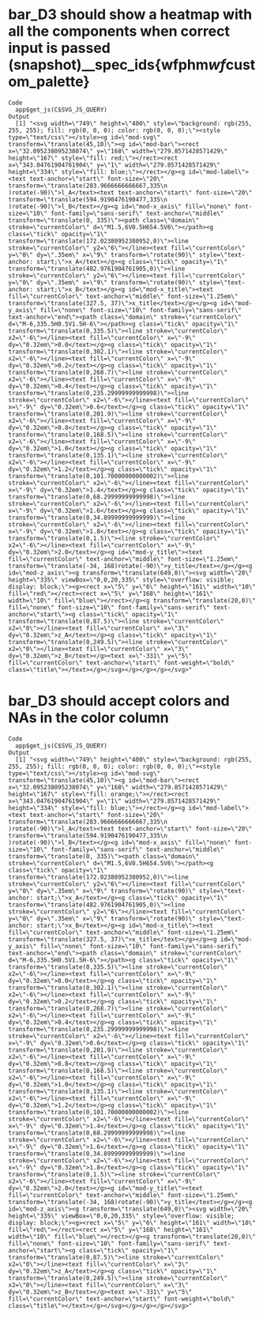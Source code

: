# bar_D3 should show a heatmap with all the components when correct input is passed (snapshot)__spec_ids{wfphm$wf$custom_palette}

    Code
      app$get_js(C$SVG_JS_QUERY)
    Output
      [1] "<svg width=\"749\" height=\"400\" style=\"background: rgb(255, 255, 255); fill: rgb(0, 0, 0); color: rgb(0, 0, 0);\"><style type=\"text/css\"></style><g id=\"mod-svg\" transform=\"translate(45,10)\"><g id=\"mod-bar\"><rect x=\"32.095238095238074\" y=\"168\" width=\"279.8571428571429\" height=\"167\" style=\"fill: red;\"></rect><rect x=\"343.04761904761904\" y=\"1\" width=\"279.8571428571429\" height=\"334\" style=\"fill: blue;\"></rect></g><g id=\"mod-label\"><text text-anchor=\"start\" font-size=\"20\" transform=\"translate(283.9666666666667,335\n        )rotate(-90)\">l_A</text><text text-anchor=\"start\" font-size=\"20\" transform=\"translate(594.9190476190477,335\n        )rotate(-90)\">l_B</text></g><g id=\"mod-x_axis\" fill=\"none\" font-size=\"10\" font-family=\"sans-serif\" text-anchor=\"middle\" transform=\"translate(0, 335)\"><path class=\"domain\" stroke=\"currentColor\" d=\"M1.5,6V0.5H654.5V6\"></path><g class=\"tick\" opacity=\"1\" transform=\"translate(172.02380952380952,0)\"><line stroke=\"currentColor\" y2=\"6\"></line><text fill=\"currentColor\" y=\"0\" dy=\".35em\" x=\"9\" transform=\"rotate(90)\" style=\"text-anchor: start;\">x_A</text></g><g class=\"tick\" opacity=\"1\" transform=\"translate(482.9761904761905,0)\"><line stroke=\"currentColor\" y2=\"6\"></line><text fill=\"currentColor\" y=\"0\" dy=\".35em\" x=\"9\" transform=\"rotate(90)\" style=\"text-anchor: start;\">x_B</text></g><g id=\"mod-x_title\"><text fill=\"currentColor\" text-anchor=\"middle\" font-size=\"1.25em\" transform=\"translate(327.5, 37)\">x_title</text></g></g><g id=\"mod-y_axis\" fill=\"none\" font-size=\"10\" font-family=\"sans-serif\" text-anchor=\"end\"><path class=\"domain\" stroke=\"currentColor\" d=\"M-6,335.5H0.5V1.5H-6\"></path><g class=\"tick\" opacity=\"1\" transform=\"translate(0,335.5)\"><line stroke=\"currentColor\" x2=\"-6\"></line><text fill=\"currentColor\" x=\"-9\" dy=\"0.32em\">0.0</text></g><g class=\"tick\" opacity=\"1\" transform=\"translate(0,302.1)\"><line stroke=\"currentColor\" x2=\"-6\"></line><text fill=\"currentColor\" x=\"-9\" dy=\"0.32em\">0.2</text></g><g class=\"tick\" opacity=\"1\" transform=\"translate(0,268.7)\"><line stroke=\"currentColor\" x2=\"-6\"></line><text fill=\"currentColor\" x=\"-9\" dy=\"0.32em\">0.4</text></g><g class=\"tick\" opacity=\"1\" transform=\"translate(0,235.29999999999998)\"><line stroke=\"currentColor\" x2=\"-6\"></line><text fill=\"currentColor\" x=\"-9\" dy=\"0.32em\">0.6</text></g><g class=\"tick\" opacity=\"1\" transform=\"translate(0,201.9)\"><line stroke=\"currentColor\" x2=\"-6\"></line><text fill=\"currentColor\" x=\"-9\" dy=\"0.32em\">0.8</text></g><g class=\"tick\" opacity=\"1\" transform=\"translate(0,168.5)\"><line stroke=\"currentColor\" x2=\"-6\"></line><text fill=\"currentColor\" x=\"-9\" dy=\"0.32em\">1.0</text></g><g class=\"tick\" opacity=\"1\" transform=\"translate(0,135.1)\"><line stroke=\"currentColor\" x2=\"-6\"></line><text fill=\"currentColor\" x=\"-9\" dy=\"0.32em\">1.2</text></g><g class=\"tick\" opacity=\"1\" transform=\"translate(0,101.70000000000002)\"><line stroke=\"currentColor\" x2=\"-6\"></line><text fill=\"currentColor\" x=\"-9\" dy=\"0.32em\">1.4</text></g><g class=\"tick\" opacity=\"1\" transform=\"translate(0,68.29999999999998)\"><line stroke=\"currentColor\" x2=\"-6\"></line><text fill=\"currentColor\" x=\"-9\" dy=\"0.32em\">1.6</text></g><g class=\"tick\" opacity=\"1\" transform=\"translate(0,34.89999999999999)\"><line stroke=\"currentColor\" x2=\"-6\"></line><text fill=\"currentColor\" x=\"-9\" dy=\"0.32em\">1.8</text></g><g class=\"tick\" opacity=\"1\" transform=\"translate(0,1.5)\"><line stroke=\"currentColor\" x2=\"-6\"></line><text fill=\"currentColor\" x=\"-9\" dy=\"0.32em\">2.0</text></g><g id=\"mod-y_title\"><text fill=\"currentColor\" text-anchor=\"middle\" font-size=\"1.25em\" transform=\"translate(-34, 168)rotate(-90)\">y_title</text></g></g><g id=\"mod-z_axis\"><g transform=\"translate(649,0)\"><svg width=\"20\" height=\"335\" viewBox=\"0,0,20,335\" style=\"overflow: visible; display: block;\"><g><rect x=\"5\" y=\"6\" height=\"161\" width=\"10\" fill=\"red\"></rect><rect x=\"5\" y=\"168\" height=\"161\" width=\"10\" fill=\"blue\"></rect></g><g transform=\"translate(20,0)\" fill=\"none\" font-size=\"10\" font-family=\"sans-serif\" text-anchor=\"start\"><g class=\"tick\" opacity=\"1\" transform=\"translate(0,87.5)\"><line stroke=\"currentColor\" x2=\"0\"></line><text fill=\"currentColor\" x=\"3\" dy=\"0.32em\">z_A</text></g><g class=\"tick\" opacity=\"1\" transform=\"translate(0,249.5)\"><line stroke=\"currentColor\" x2=\"0\"></line><text fill=\"currentColor\" x=\"3\" dy=\"0.32em\">z_B</text></g><text x=\"-331\" y=\"5\" fill=\"currentColor\" text-anchor=\"start\" font-weight=\"bold\" class=\"title\"></text></g></svg></g></g></g></svg>"

# bar_D3 should accept colors and NAs in the color column

    Code
      app$get_js(C$SVG_JS_QUERY)
    Output
      [1] "<svg width=\"749\" height=\"400\" style=\"background: rgb(255, 255, 255); fill: rgb(0, 0, 0); color: rgb(0, 0, 0);\"><style type=\"text/css\"></style><g id=\"mod-svg\" transform=\"translate(45,10)\"><g id=\"mod-bar\"><rect x=\"32.095238095238074\" y=\"168\" width=\"279.8571428571429\" height=\"167\" style=\"fill: orange;\"></rect><rect x=\"343.04761904761904\" y=\"1\" width=\"279.8571428571429\" height=\"334\" style=\"fill: blue;\"></rect></g><g id=\"mod-label\"><text text-anchor=\"start\" font-size=\"20\" transform=\"translate(283.9666666666667,335\n        )rotate(-90)\">l_A</text><text text-anchor=\"start\" font-size=\"20\" transform=\"translate(594.9190476190477,335\n        )rotate(-90)\">l_B</text></g><g id=\"mod-x_axis\" fill=\"none\" font-size=\"10\" font-family=\"sans-serif\" text-anchor=\"middle\" transform=\"translate(0, 335)\"><path class=\"domain\" stroke=\"currentColor\" d=\"M1.5,6V0.5H654.5V6\"></path><g class=\"tick\" opacity=\"1\" transform=\"translate(172.02380952380952,0)\"><line stroke=\"currentColor\" y2=\"6\"></line><text fill=\"currentColor\" y=\"0\" dy=\".35em\" x=\"9\" transform=\"rotate(90)\" style=\"text-anchor: start;\">x_A</text></g><g class=\"tick\" opacity=\"1\" transform=\"translate(482.9761904761905,0)\"><line stroke=\"currentColor\" y2=\"6\"></line><text fill=\"currentColor\" y=\"0\" dy=\".35em\" x=\"9\" transform=\"rotate(90)\" style=\"text-anchor: start;\">x_B</text></g><g id=\"mod-x_title\"><text fill=\"currentColor\" text-anchor=\"middle\" font-size=\"1.25em\" transform=\"translate(327.5, 37)\">x_title</text></g></g><g id=\"mod-y_axis\" fill=\"none\" font-size=\"10\" font-family=\"sans-serif\" text-anchor=\"end\"><path class=\"domain\" stroke=\"currentColor\" d=\"M-6,335.5H0.5V1.5H-6\"></path><g class=\"tick\" opacity=\"1\" transform=\"translate(0,335.5)\"><line stroke=\"currentColor\" x2=\"-6\"></line><text fill=\"currentColor\" x=\"-9\" dy=\"0.32em\">0.0</text></g><g class=\"tick\" opacity=\"1\" transform=\"translate(0,302.1)\"><line stroke=\"currentColor\" x2=\"-6\"></line><text fill=\"currentColor\" x=\"-9\" dy=\"0.32em\">0.2</text></g><g class=\"tick\" opacity=\"1\" transform=\"translate(0,268.7)\"><line stroke=\"currentColor\" x2=\"-6\"></line><text fill=\"currentColor\" x=\"-9\" dy=\"0.32em\">0.4</text></g><g class=\"tick\" opacity=\"1\" transform=\"translate(0,235.29999999999998)\"><line stroke=\"currentColor\" x2=\"-6\"></line><text fill=\"currentColor\" x=\"-9\" dy=\"0.32em\">0.6</text></g><g class=\"tick\" opacity=\"1\" transform=\"translate(0,201.9)\"><line stroke=\"currentColor\" x2=\"-6\"></line><text fill=\"currentColor\" x=\"-9\" dy=\"0.32em\">0.8</text></g><g class=\"tick\" opacity=\"1\" transform=\"translate(0,168.5)\"><line stroke=\"currentColor\" x2=\"-6\"></line><text fill=\"currentColor\" x=\"-9\" dy=\"0.32em\">1.0</text></g><g class=\"tick\" opacity=\"1\" transform=\"translate(0,135.1)\"><line stroke=\"currentColor\" x2=\"-6\"></line><text fill=\"currentColor\" x=\"-9\" dy=\"0.32em\">1.2</text></g><g class=\"tick\" opacity=\"1\" transform=\"translate(0,101.70000000000002)\"><line stroke=\"currentColor\" x2=\"-6\"></line><text fill=\"currentColor\" x=\"-9\" dy=\"0.32em\">1.4</text></g><g class=\"tick\" opacity=\"1\" transform=\"translate(0,68.29999999999998)\"><line stroke=\"currentColor\" x2=\"-6\"></line><text fill=\"currentColor\" x=\"-9\" dy=\"0.32em\">1.6</text></g><g class=\"tick\" opacity=\"1\" transform=\"translate(0,34.89999999999999)\"><line stroke=\"currentColor\" x2=\"-6\"></line><text fill=\"currentColor\" x=\"-9\" dy=\"0.32em\">1.8</text></g><g class=\"tick\" opacity=\"1\" transform=\"translate(0,1.5)\"><line stroke=\"currentColor\" x2=\"-6\"></line><text fill=\"currentColor\" x=\"-9\" dy=\"0.32em\">2.0</text></g><g id=\"mod-y_title\"><text fill=\"currentColor\" text-anchor=\"middle\" font-size=\"1.25em\" transform=\"translate(-34, 168)rotate(-90)\">y_title</text></g></g><g id=\"mod-z_axis\"><g transform=\"translate(649,0)\"><svg width=\"20\" height=\"335\" viewBox=\"0,0,20,335\" style=\"overflow: visible; display: block;\"><g><rect x=\"5\" y=\"6\" height=\"161\" width=\"10\" fill=\"red\"></rect><rect x=\"5\" y=\"168\" height=\"161\" width=\"10\" fill=\"blue\"></rect></g><g transform=\"translate(20,0)\" fill=\"none\" font-size=\"10\" font-family=\"sans-serif\" text-anchor=\"start\"><g class=\"tick\" opacity=\"1\" transform=\"translate(0,87.5)\"><line stroke=\"currentColor\" x2=\"0\"></line><text fill=\"currentColor\" x=\"3\" dy=\"0.32em\">z_A</text></g><g class=\"tick\" opacity=\"1\" transform=\"translate(0,249.5)\"><line stroke=\"currentColor\" x2=\"0\"></line><text fill=\"currentColor\" x=\"3\" dy=\"0.32em\">z_B</text></g><text x=\"-331\" y=\"5\" fill=\"currentColor\" text-anchor=\"start\" font-weight=\"bold\" class=\"title\"></text></g></svg></g></g></g></svg>"

